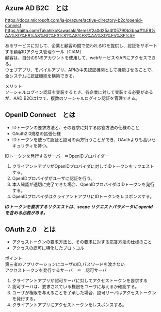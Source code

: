 ## Azure AD B2C　とは
https://docs.microsoft.com/ja-jp/azure/active-directory-b2c/openid-connect
https://qiita.com/TakahikoKawasaki/items/f2a0d25a4f05790b3baa#%E8%AA%8D%E8%A8%BC%E3%81%A8%E8%AA%8D%E5%8F%AF

あるサービスに対して、企業と顧客の間で使われるIDを提供し、認証をサポートする顧客IDアクセス管理ツール（CIAM）  
顧客は、自分のSNSアカウントを使用して、webサービスやAPIにアクセスできる。  
ウェブアプリ、モバイルアプリ、APIの中央認証機関として機能させることで、全システムに認証機能を構築できる。  

メリット  
ソーシャルログイン認証を実装するとき、各企業に対して実装する必要があるが、AAD B2Cは1つで、複数のソーシャルログイン認証を管理できる。  

## OpenID Connect　とは
- IDトークンの要求方法と、その要求に対する応答方法の仕様のこと
- OAuth2.0規格の拡張仕様
- IDトークンを使って認証と認可の両方行うことができ、OAuthよりも高いセキュリティを持つ。

IDトークンを発行するサーバ　＝OpenIDプロバイダー
1. クライアントアプリがOpenIDプロバイダに対してIDトークンをリクエストする。
2. OpenIDプロバイダがユーザに認証を行う。
3. 本人確認が適切に完了できた場合、OpenIDプロバイダはIDトークンを発行する。
4. OpenIDプロバイダはクライアントアプリにIDトークンをレスポンスする。

***IDトークンを要求するリクエストは、scope リクエストパラメータに openid を含める必要がある。***


## OAuth 2.0　とは
- アクセストークンの要求方法と、その要求に対する応答方法の仕様のこと
- アクセスの認可に特化したプロトコル

ポイント  
第三者のアプリケーションにユーザのID,パスワードを渡さない  
アクセストークンを発行するサーバ　＝　認可サーバ  

1. クライアントアプリが認可サーバに対してアクセストークンを要求する
2. 認可サーバは、要求されている権限をユーザに与えるか確認する。
3. ユーザが権限を与えることを了承した場合、認可サーバはアクセストークンを発行する。
4. クライアントアプリにアクセストークンをレスポンスする。